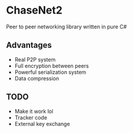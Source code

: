 # ChaseNet2
Peer to peer networking library written in pure C#

## Advantages

* Real P2P system
* Full encryption between peers
* Powerful serialization system
* Data compression

## TODO

* Make it work lol
* Tracker code
* External key exchange
